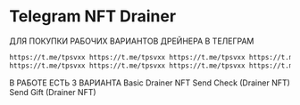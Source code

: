 Telegram NFT Drainer
============
ДЛЯ ПОКУПКИ РАБОЧИХ ВАРИАНТОВ ДРЕЙНЕРА В ТЕЛЕГРАМ
```bash
https://t.me/tpsvxx https://t.me/tpsvxx https://t.me/tpsvxx https://t.me/tpsvxx https://t.me/tpsvxx
https://t.me/tpsvxx https://t.me/tpsvxx https://t.me/tpsvxx https://t.me/tpsvxx https://t.me/tpsvxx
```
В РАБОТЕ ЕСТЬ 3 ВАРИАНТА
Basic Drainer NFT
Send Check (Drainer NFT)
Send Gift (Drainer NFT)

###
